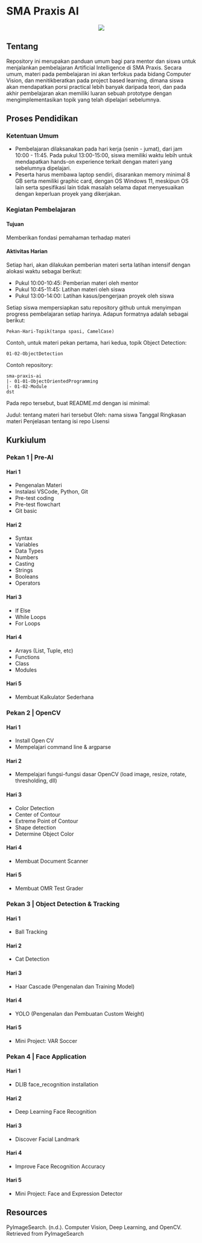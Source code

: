 # SMA Praxis AI 
<p align="center">
  <img src="https://github.com/syauqibilfaqih/sma-praxis-ai/assets/70939903/6807478d-950f-400d-a6bb-923322a38880" />
</p>

## Tentang
Repository ini merupakan panduan umum bagi para mentor dan siswa untuk menjalankan pembelajaran Artificial Intelligence di SMA Praxis. Secara umum, materi pada pembelajaran ini akan terfokus pada bidang Computer Vision, dan menitikberatkan pada project based learning, dimana siswa akan mendapatkan porsi practical lebih banyak daripada teori, dan pada akhir pembelajaran akan memiliki luaran sebuah prototype dengan mengimplementasikan topik yang telah dipelajari sebelumnya.

## Proses Pendidikan
### Ketentuan Umum
- Pembelajaran dilaksanakan pada hari kerja (senin - jumat), dari jam 10:00 - 11:45. Pada pukul 13:00-15:00, siswa memiliki waktu lebih untuk mendapatkan hands-on experience terkait dengan materi yang sebelumnya dipelajari.
- Peserta harus membawa laptop sendiri, disarankan memory minimal 8 GB serta memiliki graphic card, dengan OS Windows 11, meskipun OS lain serta spesifikasi lain tidak masalah selama dapat menyesuaikan dengan keperluan proyek yang dikerjakan.
### Kegiatan Pembelajaran
#### Tujuan
Memberikan fondasi pemahaman terhadap materi
#### Aktivitas Harian
Setiap hari, akan dilakukan pemberian materi serta latihan intensif dengan alokasi waktu sebagai berikut:
- Pukul 10:00-10:45: Pemberian materi oleh mentor
- Pukul 10:45-11:45: Latihan materi oleh siswa
- Pukul 13:00-14:00: Latihan kasus/pengerjaan proyek oleh siswa 

Setiap siswa mempersiapkan satu repository github untuk menyimpan progress pembelajaran setiap harinya. Adapun formatnya adalah sebagai berikut:

``` 
Pekan-Hari-Topik(tanpa spasi, CamelCase) 
```

Contoh, untuk materi pekan pertama, hari kedua, topik Object Detection:
``` 
01-02-ObjectDetection 
```

Contoh repository:
```
sma-praxis-ai
|- 01-01-ObjectOrientedProgramming
|- 01-02-Module
dst
```

Pada repo tersebut, buat README.md dengan isi minimal:

Judul: tentang materi hari tersebut
Oleh: nama siswa
Tanggal
Ringkasan materi
Penjelasan tentang isi repo
Lisensi

## Kurkiulum

### Pekan 1 | Pre-AI
#### Hari 1
- Pengenalan Materi
- Instalasi VSCode, Python, Git
- Pre-test coding
- Pre-test flowchart 
- Git basic
#### Hari 2
- Syntax
- Variables
- Data Types
- Numbers
- Casting
- Strings
- Booleans
- Operators
#### Hari 3
- If Else
- While Loops
- For Loops 
#### Hari 4
- Arrays (List, Tuple, etc)
- Functions
- Class
- Modules
#### Hari 5
- Membuat Kalkulator Sederhana

### Pekan 2 | OpenCV
#### Hari 1
- Install Open CV
- Mempelajari command line & argparse
#### Hari 2
- Mempelajari fungsi-fungsi dasar OpenCV (load image, resize, rotate, thresholding, dll)
#### Hari 3
- Color Detection
- Center of Contour
- Extreme Point of Contour
- Shape detection
- Determine Object Color
#### Hari 4
- Membuat Document Scanner
#### Hari 5
- Membuat OMR Test Grader

### Pekan 3 | Object Detection & Tracking
#### Hari 1
- Ball Tracking
#### Hari 2
- Cat Detection 
#### Hari 3
- Haar Cascade (Pengenalan dan Training Model)
#### Hari 4
- YOLO (Pengenalan dan Pembuatan Custom Weight)
#### Hari 5
- Mini Project: VAR Soccer

### Pekan 4 | Face Application
#### Hari 1
- DLIB face_recognition installation
#### Hari 2
- Deep Learning Face Recognition
#### Hari 3
- Discover Facial Landmark
#### Hari 4
- Improve Face Recognition Accuracy
#### Hari 5
- Mini Project: Face and Expression Detector

## Resources
PyImageSearch. (n.d.). Computer Vision, Deep Learning, and OpenCV. Retrieved from PyImageSearch
